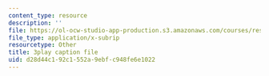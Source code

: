 ```yaml
---
content_type: resource
description: ''
file: https://ol-ocw-studio-app-production.s3.amazonaws.com/courses/res-18-006-calculus-revisited-single-variable-calculus-fall-2010/d28d44c192c1552a9ebfc948fe6e1022_-S5GwNe0xXg.vtt
file_type: application/x-subrip
resourcetype: Other
title: 3play caption file
uid: d28d44c1-92c1-552a-9ebf-c948fe6e1022
---
```

